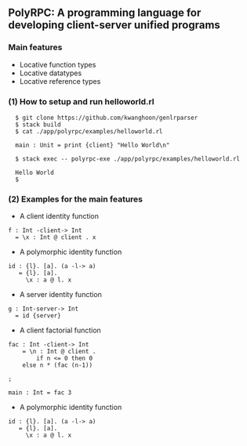 ## PolyRPC: A programming language for developing client-server unified programs

### Main features
- Locative function types
- Locative datatypes
- Locative reference types

### (1) How to setup and run helloworld.rl

~~~~
  $ git clone https://github.com/kwanghoon/genlrparser
  $ stack build
  $ cat ./app/polyrpc/examples/helloworld.rl
  
  main : Unit = print {client} "Hello World\n"

  $ stack exec -- polyrpc-exe ./app/polyrpc/examples/helloworld.rl
  
  Hello World
  $
~~~~

### (2) Examples for the main features

- A client identity function 
~~~~
f : Int -client-> Int
  = \x : Int @ client . x
~~~~

- A polymorphic identity function 
~~~~
id : {l}. [a]. (a -l-> a)
   = {l}. [a].
     \x : a @ l. x
~~~~

- A server identity function 
~~~~
g : Int-server-> Int
  = id {server}
~~~~


- A client factorial function
~~~~
fac : Int -client-> Int
    = \n : Int @ client .
        if n <= 0 then 0
	else n * (fac (n-1))

;

main : Int = fac 3
~~~~

- A polymorphic identity function 
~~~~
id : {l}. [a]. (a -l-> a)
   = {l}. [a].
     \x : a @ l. x
~~~~
